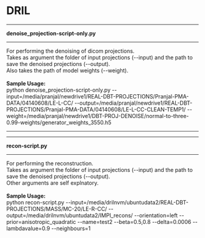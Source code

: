 # DRIL
___________________________________
**denoise_projection-script-only.py**
___________________________________
For performing the denoising of dicom projections.<br>
Takes as argument the folder of input projections (--input) and the path to save the denoised projections (--output).<br>
Also takes the path of model weights (--weight).<br>
<br>
**Sample Usage:**<br>
python denoise_projection-script-only.py --input=/media/pranjal/newdrive1/REAL-DBT-PROJECTIONS/Pranjal-PMA-DATA/04140608/LE-L-CC/ --output=/media/pranjal/newdrive1/REAL-DBT-PROJECTIONS/Pranjal-PMA-DATA/04140608/LE-L-CC-CLEAN-TEMP1/ --weight=/media/pranjal/newdrive1/DBT-PROJ-DENOISE/normal-to-three-0.99-weights/generator_weights_3550.h5
___________________________________
___________________________________
**recon-script.py**
___________________________________
For performing the reconstruction.<br>
Takes as argument the folder of input projections (--input) and the path to save the denoised projections (--output).<br>
Other arguments are self explnatory.<br>
<br>
**Sample Usage:**<br>
python recon-script.py --input=/media/drilnvm/ubuntudata2/REAL-DBT-PROJECTIONS/MASS/MC-20/LE-R-CC/ --output=/media/drilnvm/ubuntudata2/IMPI_recons/ --orientation=left --prior=anisotropic_quadratic --name=test2 --beta=0.5,0.8 --delta=0.0006 --lambdavalue=0.9 --neighbours=1
